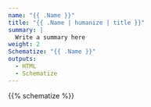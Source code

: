```yaml
---
name: "{{ .Name }}"
title: "{{ .Name | humanize | title }}"
summary: |
  Write a summary here
weight: 2
Schematize: "{{ .Name }}"
outputs:
  - HTML
  - Schematize
---
```


{{% schematize %}}
